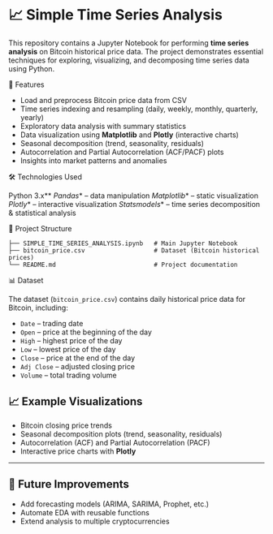 # 📈 Simple Time Series Analysis

This repository contains a Jupyter Notebook for performing **time series analysis** on Bitcoin historical price data. The project demonstrates essential techniques for exploring, visualizing, and decomposing time series data using Python.

🚀 Features

* Load and preprocess Bitcoin price data from CSV
* Time series indexing and resampling (daily, weekly, monthly, quarterly, yearly)
* Exploratory data analysis with summary statistics
* Data visualization using **Matplotlib** and **Plotly** (interactive charts)
* Seasonal decomposition (trend, seasonality, residuals)
* Autocorrelation and Partial Autocorrelation (ACF/PACF) plots
* Insights into market patterns and anomalies

🛠️ Technologies Used

Python 3.x**
*Pandas** – data manipulation
*Matplotlib** – static visualization
*Plotly** – interactive visualization
*Statsmodels** – time series decomposition & statistical analysis

📂 Project Structure

```
├── SIMPLE_TIME_SERIES_ANALYSIS.ipynb   # Main Jupyter Notebook
├── bitcoin_price.csv                   # Dataset (Bitcoin historical prices)
└── README.md                           # Project documentation
```

📊 Dataset

The dataset (`bitcoin_price.csv`) contains daily historical price data for Bitcoin, including:

* `Date` – trading date
* `Open` – price at the beginning of the day
* `High` – highest price of the day
* `Low` – lowest price of the day
* `Close` – price at the end of the day
* `Adj Close` – adjusted closing price
* `Volume` – total trading volume


## 📈 Example Visualizations

* Bitcoin closing price trends
* Seasonal decomposition plots (trend, seasonality, residuals)
* Autocorrelation (ACF) and Partial Autocorrelation (PACF)
* Interactive price charts with **Plotly**

---

## 🔮 Future Improvements

* Add forecasting models (ARIMA, SARIMA, Prophet, etc.)
* Automate EDA with reusable functions
* Extend analysis to multiple cryptocurrencies


